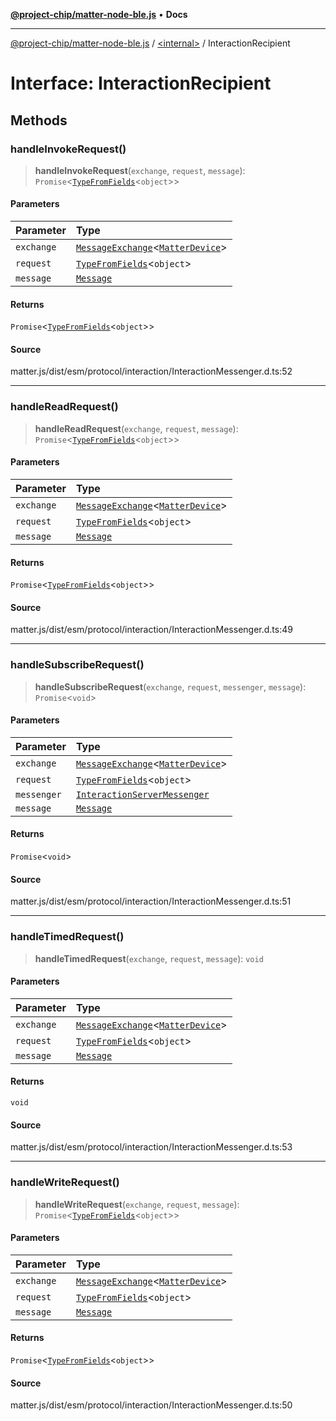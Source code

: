 [**@project-chip/matter-node-ble.js**](../../README.md) • **Docs**

***

[@project-chip/matter-node-ble.js](../../globals.md) / [\<internal\>](../README.md) / InteractionRecipient

# Interface: InteractionRecipient

## Methods

### handleInvokeRequest()

> **handleInvokeRequest**(`exchange`, `request`, `message`): `Promise`\<[`TypeFromFields`](../README.md#typefromfieldsf)\<`object`\>\>

#### Parameters

| Parameter | Type |
| :------ | :------ |
| `exchange` | [`MessageExchange`](../classes/MessageExchange.md)\<[`MatterDevice`](../classes/MatterDevice.md)\> |
| `request` | [`TypeFromFields`](../README.md#typefromfieldsf)\<`object`\> |
| `message` | [`Message`](Message.md) |

#### Returns

`Promise`\<[`TypeFromFields`](../README.md#typefromfieldsf)\<`object`\>\>

#### Source

matter.js/dist/esm/protocol/interaction/InteractionMessenger.d.ts:52

***

### handleReadRequest()

> **handleReadRequest**(`exchange`, `request`, `message`): `Promise`\<[`TypeFromFields`](../README.md#typefromfieldsf)\<`object`\>\>

#### Parameters

| Parameter | Type |
| :------ | :------ |
| `exchange` | [`MessageExchange`](../classes/MessageExchange.md)\<[`MatterDevice`](../classes/MatterDevice.md)\> |
| `request` | [`TypeFromFields`](../README.md#typefromfieldsf)\<`object`\> |
| `message` | [`Message`](Message.md) |

#### Returns

`Promise`\<[`TypeFromFields`](../README.md#typefromfieldsf)\<`object`\>\>

#### Source

matter.js/dist/esm/protocol/interaction/InteractionMessenger.d.ts:49

***

### handleSubscribeRequest()

> **handleSubscribeRequest**(`exchange`, `request`, `messenger`, `message`): `Promise`\<`void`\>

#### Parameters

| Parameter | Type |
| :------ | :------ |
| `exchange` | [`MessageExchange`](../classes/MessageExchange.md)\<[`MatterDevice`](../classes/MatterDevice.md)\> |
| `request` | [`TypeFromFields`](../README.md#typefromfieldsf)\<`object`\> |
| `messenger` | [`InteractionServerMessenger`](../classes/InteractionServerMessenger.md) |
| `message` | [`Message`](Message.md) |

#### Returns

`Promise`\<`void`\>

#### Source

matter.js/dist/esm/protocol/interaction/InteractionMessenger.d.ts:51

***

### handleTimedRequest()

> **handleTimedRequest**(`exchange`, `request`, `message`): `void`

#### Parameters

| Parameter | Type |
| :------ | :------ |
| `exchange` | [`MessageExchange`](../classes/MessageExchange.md)\<[`MatterDevice`](../classes/MatterDevice.md)\> |
| `request` | [`TypeFromFields`](../README.md#typefromfieldsf)\<`object`\> |
| `message` | [`Message`](Message.md) |

#### Returns

`void`

#### Source

matter.js/dist/esm/protocol/interaction/InteractionMessenger.d.ts:53

***

### handleWriteRequest()

> **handleWriteRequest**(`exchange`, `request`, `message`): `Promise`\<[`TypeFromFields`](../README.md#typefromfieldsf)\<`object`\>\>

#### Parameters

| Parameter | Type |
| :------ | :------ |
| `exchange` | [`MessageExchange`](../classes/MessageExchange.md)\<[`MatterDevice`](../classes/MatterDevice.md)\> |
| `request` | [`TypeFromFields`](../README.md#typefromfieldsf)\<`object`\> |
| `message` | [`Message`](Message.md) |

#### Returns

`Promise`\<[`TypeFromFields`](../README.md#typefromfieldsf)\<`object`\>\>

#### Source

matter.js/dist/esm/protocol/interaction/InteractionMessenger.d.ts:50
